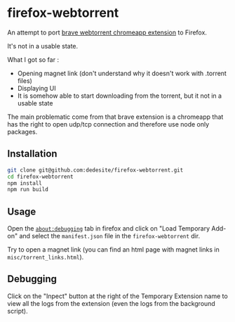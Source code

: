 firefox-webtorrent
=====================

An attempt to port [brave webtorrent chromeapp extension](https://discord.com/channels/612575111718895616/829590724760436767/1157414127539589261) to Firefox.

It's not in a usable state.

What I got so far :
- Opening magnet link (don't understand why it doesn't work with .torrent files)
- Displaying UI
- It is somehow able to start downloading from the torrent, but it not in a usable state

The main problematic come from that brave extension is a chromeapp that has the right to open udp/tcp connection and therefore use node only packages.

## Installation

```bash
git clone git@github.com:dedesite/firefox-webtorrent.git
cd firefox-webtorrent
npm install
npm run build
```

## Usage

Open the [`about:debugging`](about:debugging#/runtime/this-firefox) tab in firefox and click on "Load Temporary Add-on" and select the `manifest.json` file in the `firefox-webtorrent` dir.

Try to open a magnet link (you can find an html page with magnet links in `misc/torrent_links.html`).

## Debugging

Click on the "Inpect" button at the right of the Temporary Extension name to view all the logs from the extension (even the logs from the background script).